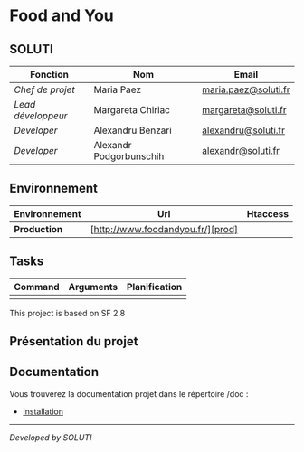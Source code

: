 Food and You
=========================================

## SOLUTI

| Fonction                  | Nom                     | Email                                 |
| ------------------------- | ----------------------- | ------------------------------------- |
| *Chef de projet*          | Maria Paez              | maria.paez@soluti.fr                  |
| *Lead développeur*        | Margareta Chiriac       | margareta@soluti.fr                   |
| *Developer*               | Alexandru Benzari       | alexandru@soluti.fr                   |
| *Developer*               | Alexandr Podgorbunschih | alexandr@soluti.fr                    |

## Environnement

| Environnement             | Url                                                                       | Htaccess
| --------------------------|-------------------------------------------------------------------------- | ----------------     |
| **Production**            | [http://www.foodandyou.fr/][prod]                                         |                      |

## Tasks

| Command                                           | Arguments                                                | Planification             |
|---------------------------------------------------|----------------------------------------------------------|---------------------------|
|                                                   |                                                          |                           |



This project is based on SF 2.8

## Présentation du projet

## Documentation ##

Vous trouverez la documentation projet dans le répertoire /doc :

- [Installation](doc/001-installation.md)

---





*Developed by SOLUTI*
